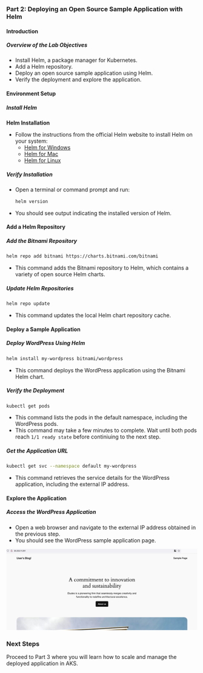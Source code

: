 ### Part 2: Deploying an Open Source Sample Application with Helm

#### Introduction

##### **Overview of the Lab Objectives**
- Install Helm, a package manager for Kubernetes.
- Add a Helm repository.
- Deploy an open source sample application using Helm.
- Verify the deployment and explore the application.

#### Environment Setup

##### **Install Helm**
**Helm Installation**
   - Follow the instructions from the official Helm website to install Helm on your system:
     - [Helm for Windows](https://helm.sh/docs/intro/install/#from-the-binary-releases)
     - [Helm for Mac](https://helm.sh/docs/intro/install/#from-homebrew-macos)
     - [Helm for Linux](https://helm.sh/docs/intro/install/#from-snap-linux)

##### **Verify Installation**
- Open a terminal or command prompt and run:
  ```bash
  helm version
  ```

- You should see output indicating the installed version of Helm.

#### Add a Helm Repository

##### **Add the Bitnami Repository**

```bash
helm repo add bitnami https://charts.bitnami.com/bitnami
```

- This command adds the Bitnami repository to Helm, which contains a variety of open source Helm charts.

##### **Update Helm Repositories**

```bash
helm repo update
```

- This command updates the local Helm chart repository cache.

#### Deploy a Sample Application

##### **Deploy WordPress Using Helm**

```bash
helm install my-wordpress bitnami/wordpress
```

- This command deploys the WordPress application using the Bitnami Helm chart.

##### **Verify the Deployment**

```bash
kubectl get pods
```

- This command lists the pods in the default namespace, including the WordPress pods.
- This command may take a few minutes to complete. Wait until both pods reach `1/1 ready state` before continiuing to the next step.

##### **Get the Application URL**

```bash
kubectl get svc --namespace default my-wordpress
```

- This command retrieves the service details for the WordPress application, including the external IP address.

#### Explore the Application

##### **Access the WordPress Application**
- Open a web browser and navigate to the external IP address obtained in the previous step.
- You should see the WordPress sample application page.

![alt text](images/Part2-a.png)

### Next Steps
Proceed to Part 3 where you will learn how to scale and manage the deployed application in AKS.